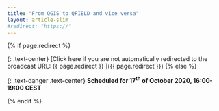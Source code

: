 ```yaml
---
title: "From QGIS to QFIELD and vice versa"
layout: article-slim
#redirect: "https://"
---
```



{% if page.redirect %}

{: .text-center}
[Click here if you are not automatically redirected to the broadcast URL: {{ page.redirect }} ]({{ page.redirect }})
{% else %}

{: .text-danger .text-center}
**Scheduled for 17<sup>th</sup> of October 2020, 16:00-19:00 CEST**

{% endif %}